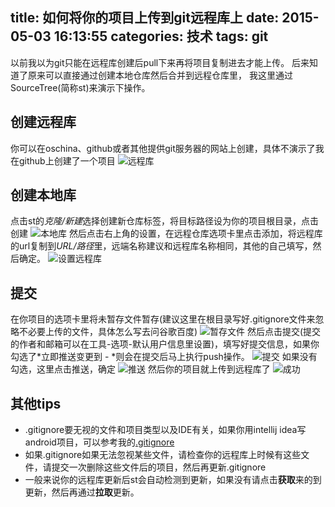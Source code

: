 title: 如何将你的项目上传到git远程库上
date: 2015-05-03 16:13:55
categories: 技术
tags: git
---
以前我以为git只能在远程库创建后pull下来再将项目复制进去才能上传。
后来知道了原来可以直接通过创建本地仓库然后合并到远程仓库里，
我这里通过SourceTree(简称st)来演示下操作。

创建远程库
---
你可以在oschina、github或者其他提供git服务器的网站上创建，具体不演示了我在github上创建了一个项目
![远程库](https://frezc.github.io/2015/05/03/push-your-project-to-git/init.png)

创建本地库
---
点击st的*克隆/新建*选择创建新仓库标签，将目标路径设为你的项目根目录，点击创建
![本地库](https://frezc.github.io/2015/05/03/push-your-project-to-git/init_local.png)
然后点击右上角的设置，在远程仓库选项卡里点击添加，将远程库的url复制到*URL/路径*里，远端名称建议和远程库名称相同，其他的自己填写，然后确定。
![设置远程库](https://frezc.github.io/2015/05/03/push-your-project-to-git/set_remote.png)

提交
---
在你项目的选项卡里将未暂存文件暂存(建议这里在根目录写好.gitignore文件来忽略不必要上传的文件，具体怎么写去问谷歌百度)
![暂存文件](https://frezc.github.io/2015/05/03/push-your-project-to-git/save.png)
然后点击提交(提交的作者和邮箱可以在工具-选项-默认用户信息里设置)，填写好提交信息，如果你勾选了*立即推送变更到 - *则会在提交后马上执行push操作。
![提交](https://frezc.github.io/2015/05/03/push-your-project-to-git/commit.png)
如果没有勾选，这里点击推送，确定
![推送](https://frezc.github.io/2015/05/03/push-your-project-to-git/push.png)
然后你的项目就上传到远程库了
![成功](https://frezc.github.io/2015/05/03/push-your-project-to-git/success.png)

其他tips
---
- .gitignore要无视的文件和项目类型以及IDE有关，如果你用intellij idea写android项目，可以参考我的[.gitignore](https://github.com/Frezc/BangumiTimeMachine/blob/master/.gitignore)
- 如果.gitignore如果无法忽视某些文件，请检查你的远程库上时候有这些文件，请提交一次删除这些文件后的项目，然后再更新.gitignore
- 一般来说你的远程库更新后st会自动检测到更新，如果没有请点击**获取**来的到更新，然后再通过**拉取**更新。